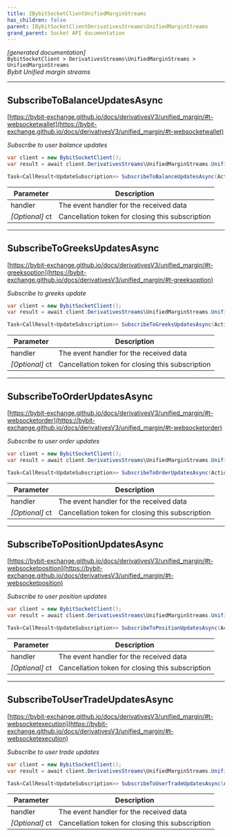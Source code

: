 ```yaml
---
title: IBybitSocketClientUnifiedMarginStreams
has_children: false
parent: IBybitSocketClientDerivativesStreams\UnifiedMarginStreams
grand_parent: Socket API documentation
---
```

*[generated documentation]*  
`BybitSocketClient > DerivativesStreams\UnifiedMarginStreams > UnifiedMarginStreams`  
*Bybit Unified margin streams*
  

***

## SubscribeToBalanceUpdatesAsync  

[https://bybit-exchange.github.io/docs/derivativesV3/unified_margin/#t-websocketwallet](https://bybit-exchange.github.io/docs/derivativesV3/unified_margin/#t-websocketwallet)  
<p>

*Subscribe to user balance updates*  

```csharp  
var client = new BybitSocketClient();  
var result = await client.DerivativesStreams\UnifiedMarginStreams.UnifiedMarginStreams.SubscribeToBalanceUpdatesAsync(/* parameters */);  
```  

```csharp  
Task<CallResult<UpdateSubscription>> SubscribeToBalanceUpdatesAsync(Action<DataEvent<BybitUnifiedMarginBalance>> handler, CancellationToken ct = default);  
```  

|Parameter|Description|
|---|---|
|handler|The event handler for the received data|
|_[Optional]_ ct|Cancellation token for closing this subscription|

</p>

***

## SubscribeToGreeksUpdatesAsync  

[https://bybit-exchange.github.io/docs/derivativesV3/unified_margin/#t-greeksoption](https://bybit-exchange.github.io/docs/derivativesV3/unified_margin/#t-greeksoption)  
<p>

*Subscribe to greeks update*  

```csharp  
var client = new BybitSocketClient();  
var result = await client.DerivativesStreams\UnifiedMarginStreams.UnifiedMarginStreams.SubscribeToGreeksUpdatesAsync(/* parameters */);  
```  

```csharp  
Task<CallResult<UpdateSubscription>> SubscribeToGreeksUpdatesAsync(Action<DataEvent<IEnumerable<BybitGreeksUpdate>>> handler, CancellationToken ct = default);  
```  

|Parameter|Description|
|---|---|
|handler|The event handler for the received data|
|_[Optional]_ ct|Cancellation token for closing this subscription|

</p>

***

## SubscribeToOrderUpdatesAsync  

[https://bybit-exchange.github.io/docs/derivativesV3/unified_margin/#t-websocketorder](https://bybit-exchange.github.io/docs/derivativesV3/unified_margin/#t-websocketorder)  
<p>

*Subscribe to user order updates*  

```csharp  
var client = new BybitSocketClient();  
var result = await client.DerivativesStreams\UnifiedMarginStreams.UnifiedMarginStreams.SubscribeToOrderUpdatesAsync(/* parameters */);  
```  

```csharp  
Task<CallResult<UpdateSubscription>> SubscribeToOrderUpdatesAsync(Action<DataEvent<IEnumerable<BybitUnifiedMarginOrderUpdate>>> handler, CancellationToken ct = default);  
```  

|Parameter|Description|
|---|---|
|handler|The event handler for the received data|
|_[Optional]_ ct|Cancellation token for closing this subscription|

</p>

***

## SubscribeToPositionUpdatesAsync  

[https://bybit-exchange.github.io/docs/derivativesV3/unified_margin/#t-websocketposition](https://bybit-exchange.github.io/docs/derivativesV3/unified_margin/#t-websocketposition)  
<p>

*Subscribe to user position updates*  

```csharp  
var client = new BybitSocketClient();  
var result = await client.DerivativesStreams\UnifiedMarginStreams.UnifiedMarginStreams.SubscribeToPositionUpdatesAsync(/* parameters */);  
```  

```csharp  
Task<CallResult<UpdateSubscription>> SubscribeToPositionUpdatesAsync(Action<DataEvent<IEnumerable<BybitUnifiedMarginPositionUpdate>>> handler, CancellationToken ct = default);  
```  

|Parameter|Description|
|---|---|
|handler|The event handler for the received data|
|_[Optional]_ ct|Cancellation token for closing this subscription|

</p>

***

## SubscribeToUserTradeUpdatesAsync  

[https://bybit-exchange.github.io/docs/derivativesV3/unified_margin/#t-websocketexecution](https://bybit-exchange.github.io/docs/derivativesV3/unified_margin/#t-websocketexecution)  
<p>

*Subscribe to user trade updates*  

```csharp  
var client = new BybitSocketClient();  
var result = await client.DerivativesStreams\UnifiedMarginStreams.UnifiedMarginStreams.SubscribeToUserTradeUpdatesAsync(/* parameters */);  
```  

```csharp  
Task<CallResult<UpdateSubscription>> SubscribeToUserTradeUpdatesAsync(Action<DataEvent<IEnumerable<BybitDerivativesUserTradeUpdate>>> handler, CancellationToken ct = default);  
```  

|Parameter|Description|
|---|---|
|handler|The event handler for the received data|
|_[Optional]_ ct|Cancellation token for closing this subscription|

</p>
